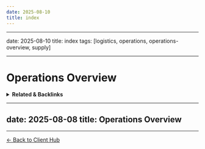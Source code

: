 ```yaml
---
date: 2025-08-10
title: index
---
```

---
date: 2025-08-10
title: index
tags: [logistics, operations, operations-overview, supply]

---
# Operations Overview

<!-- RELATED:START -->

<details>
<summary><strong>Related & Backlinks</strong></summary>

- [[.]]

</details>

<!-- RELATED:END -->


---
date: 2025-08-08
title: Operations Overview
---

---
[← Back to Client Hub](https://www.builtbyrays.com/Client-Vault/portal)
